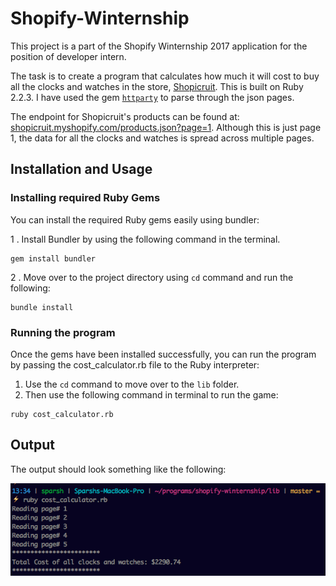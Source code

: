 # Shopify-Winternship
This project is a part of the Shopify Winternship 2017 application for the position of developer intern. 

The task is to create a program that calculates how much it will cost to buy all the clocks and watches in the store, [Shopicruit](http://shopicruit.myshopify.com/). This is built on Ruby 2.2.3. I have used the gem [`httparty`](https://github.com/jnunemaker/httparty) to parse through the json pages.

The endpoint for Shopicruit's products can be found at: [shopicruit.myshopify.com/products.json?page=1](shopicruit.myshopify.com/products.json?page=1). Although this is just page 1, the data for all the clocks and watches is spread across multiple pages.


## Installation and Usage

### Installing required Ruby Gems

You can install the required Ruby gems easily using bundler:

1 . Install Bundler by using the following command in the terminal.
```console
gem install bundler
```

2 . Move over to the project directory using `cd` command and run the following:
```console
bundle install
```
### Running the program

Once the gems have been installed successfully, you can run the program by passing the cost_calculator.rb file to the Ruby interpreter:

1. Use the `cd` command to move over to the `lib` folder.
2. Then use the following command in terminal to run the game:
```console
ruby cost_calculator.rb
```


## Output

The output should look something like the following:

![output](screenshot.png)
